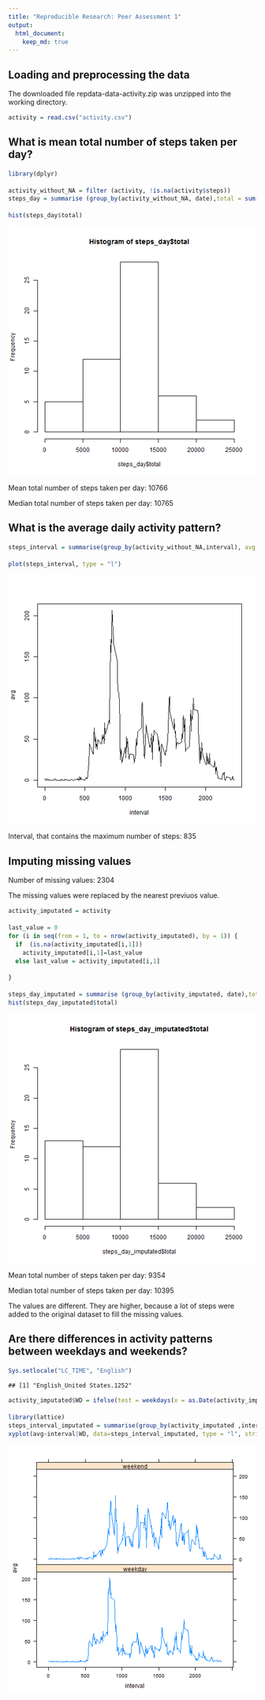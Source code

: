 ```yaml
---
title: "Reproducible Research: Peer Assessment 1"
output: 
  html_document:
    keep_md: true
---
```



## Loading and preprocessing the data

The downloaded file repdata-data-activity.zip was unzipped into the working directory.


```r
activity = read.csv("activity.csv")
```

## What is mean total number of steps taken per day?

```r
library(dplyr)

activity_without_NA = filter (activity, !is.na(activity$steps))
steps_day = summarise (group_by(activity_without_NA, date),total = sum(steps))

hist(steps_day$total)
```

![plot of chunk unnamed-chunk-2](figure/unnamed-chunk-2.png) 

Mean total number of steps taken per day: 10766

Median total number of steps taken per day: 10765



## What is the average daily activity pattern?


```r
steps_interval = summarise(group_by(activity_without_NA,interval), avg = mean(steps))

plot(steps_interval, type = "l")
```

![plot of chunk unnamed-chunk-3](figure/unnamed-chunk-3.png) 

Interval, that contains the maximum number of steps: 835

## Imputing missing values

Number of missing values: 2304

The missing values were replaced by the nearest previuos value.


```r
activity_imputated = activity

last_value = 0
for (i in seq(from = 1, to = nrow(activity_imputated), by = 1)) {
  if  (is.na(activity_imputated[i,1])) 
    activity_imputated[i,1]=last_value
  else last_value = activity_imputated[i,1]
     
}

steps_day_imputated = summarise (group_by(activity_imputated, date),total = sum(steps))
hist(steps_day_imputated$total)
```

![plot of chunk unnamed-chunk-4](figure/unnamed-chunk-4.png) 

Mean total number of steps taken per day: 9354

Median total number of steps taken per day: 10395

The values are different. They are higher, because a lot of steps were added to the original dataset to fill the missing values.


## Are there differences in activity patterns between weekdays and weekends?

```r
Sys.setlocale("LC_TIME", "English")
```

```
## [1] "English_United States.1252"
```

```r
activity_imputated$WD = ifelse(test = weekdays(x = as.Date(activity_imputated$date), abbreviate = T) %in% c("Sun","Sat" ), yes = "weekend", no = "weekday")
 
library(lattice)
steps_interval_imputated = summarise(group_by(activity_imputated ,interval, WD), avg = mean(steps))
xyplot(avg~interval|WD, data=steps_interval_imputated, type = "l", strip = T, layout=(c(1,2)))
```

![plot of chunk unnamed-chunk-5](figure/unnamed-chunk-5.png) 
